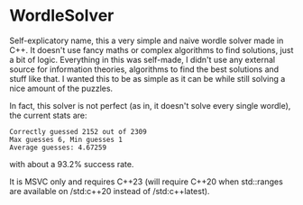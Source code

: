 # WordleSolver

Self-explicatory name, this a very simple and naive wordle solver made in C++.
It doesn't use fancy maths or complex algorithms to find solutions, just a bit of logic.
Everything in this was self-made, I didn't use any external source for information theories, algorithms to find the best solutions and stuff like that. 
I wanted this to be as simple as it can be while still solving a nice amount of the puzzles.

In fact, this solver is not perfect (as in, it doesn't solve every single wordle), the current stats are:
```
Correctly guessed 2152 out of 2309
Max guesses 6, Min guesses 1
Average guesses: 4.67259
```
with about a 93.2% success rate.

It is MSVC only and requires C++23 (will require C++20 when std::ranges are available on /std:c++20 instead of /std:c++latest).